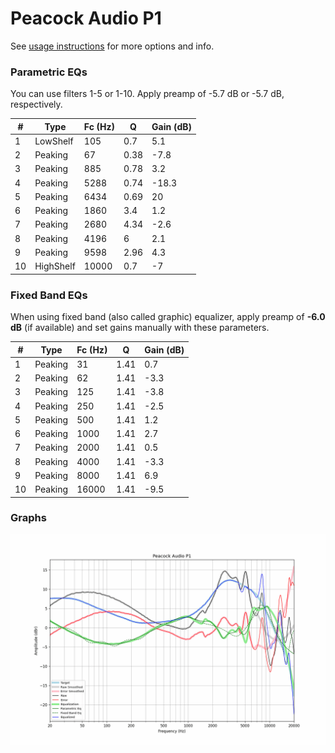# Peacock Audio P1
See [usage instructions](https://github.com/jaakkopasanen/AutoEq#usage) for more options and info.

### Parametric EQs
You can use filters 1-5 or 1-10. Apply preamp of -5.7 dB or -5.7 dB, respectively.

|   # | Type      |   Fc (Hz) |    Q |   Gain (dB) |
|-----|-----------|-----------|------|-------------|
|   1 | LowShelf  |       105 | 0.7  |         5.1 |
|   2 | Peaking   |        67 | 0.38 |        -7.8 |
|   3 | Peaking   |       885 | 0.78 |         3.2 |
|   4 | Peaking   |      5288 | 0.74 |       -18.3 |
|   5 | Peaking   |      6434 | 0.69 |        20   |
|   6 | Peaking   |      1860 | 3.4  |         1.2 |
|   7 | Peaking   |      2680 | 4.34 |        -2.6 |
|   8 | Peaking   |      4196 | 6    |         2.1 |
|   9 | Peaking   |      9598 | 2.96 |         4.3 |
|  10 | HighShelf |     10000 | 0.7  |        -7   |

### Fixed Band EQs
When using fixed band (also called graphic) equalizer, apply preamp of **-6.0 dB** (if available) and set gains manually with these parameters.

|   # | Type    |   Fc (Hz) |    Q |   Gain (dB) |
|-----|---------|-----------|------|-------------|
|   1 | Peaking |        31 | 1.41 |         0.7 |
|   2 | Peaking |        62 | 1.41 |        -3.3 |
|   3 | Peaking |       125 | 1.41 |        -3.8 |
|   4 | Peaking |       250 | 1.41 |        -2.5 |
|   5 | Peaking |       500 | 1.41 |         1.2 |
|   6 | Peaking |      1000 | 1.41 |         2.7 |
|   7 | Peaking |      2000 | 1.41 |         0.5 |
|   8 | Peaking |      4000 | 1.41 |        -3.3 |
|   9 | Peaking |      8000 | 1.41 |         6.9 |
|  10 | Peaking |     16000 | 1.41 |        -9.5 |

### Graphs
![](./Peacock%20Audio%20P1.png)
